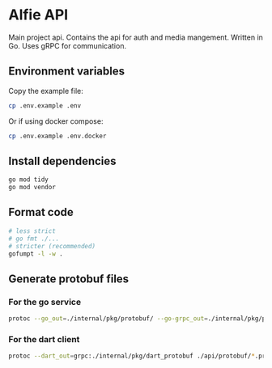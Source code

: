 # Alfie API

Main project api. Contains the api for auth and media mangement. Written in Go. Uses gRPC for communication.

## Environment variables

Copy the example file:

```bash
cp .env.example .env
```

Or if using docker compose:

```bash
cp .env.example .env.docker
```

## Install dependencies

```bash
go mod tidy
go mod vendor
```

## Format code

```bash
# less strict
# go fmt ./...
# stricter (recommended)
gofumpt -l -w .
```

## Generate protobuf files

### For the go service

```bash
protoc --go_out=./internal/pkg/protobuf/ --go-grpc_out=./internal/pkg/protobuf/ ./api/protobuf/*.proto
```

### For the dart client

```bash
protoc --dart_out=grpc:./internal/pkg/dart_protobuf ./api/protobuf/*.proto
```
